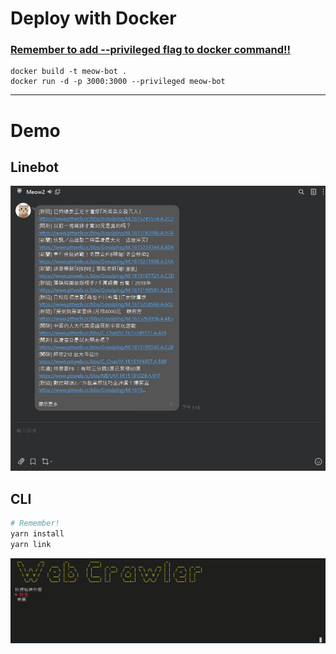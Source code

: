 # Deploy with Docker
### [Remember to add --privileged flag to docker command!!](https://blog.csdn.net/chengly0129/article/details/72178806)

```
docker build -t meow-bot .
docker run -d -p 3000:3000 --privileged meow-bot
```

---

# Demo
## Linebot

![img](./img/01.jpg)

## CLI
```sh
# Remember!
yarn install
yarn link
```
![img](./img/demo1.gif)
